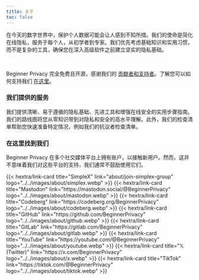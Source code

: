 ```yaml
---
title: 关于
toc: false
---
```

在今天的数字世界中，保护个人数据可能会让人感到不知所措。我们的使命是简化在线隐私，服务于每个人，从初学者到专家。我们优先考虑基础知识和实用习惯，而不是复杂的工具，确保您在深入高级软件之前建立坚实的隐私基础。

<br>

Beginner Privacy 完全免费且开源，感谢我们的 [贡献者和支持者](/zh-cn/about/contributors)。了解您可以如何支持我们 [在这里](/zh-cn/about/donate)。

### 我们提供的服务
我们提供清晰、易于遵循的隐私基础、先进工具和增强在线安全的实用步骤指南。我们的路线图将您从零知识带到对隐私和安全的高水平理解。此外，我们的检查清单帮助您快速准备特定情况，例如我们的抗议者检查清单。

### 在这里找到我们
Beginner Privacy 在多个社交媒体平台上拥有账户，以接触新用户。然而，这并不意味着我们对这些平台的支持，我们通常不鼓励使用它们。

<div class="recommendations">
  <div class="grid">
    {{< hextra/link-card title="SimpleX" link="about/join-simplex-group" logo="../../images/about/simplex.webp" >}}
    {{< hextra/link-card title="Mastodon" link="https://mastodon.social/@BeginnerPrivacy" logo="../../images/about/mastodon.webp" >}}
    {{< hextra/link-card title="Codeberg" link="https://codeberg.org/BeginnerPrivacy" logo="../../images/about/codeberg.webp" >}}
    {{< hextra/link-card title="GitHub" link="https://github.com/BeginnerPrivacy" logo="../../images/about/github.webp" >}}
    {{< hextra/link-card title="GitLab" link="https://gitlab.com/BeginnerPrivacy" logo="../../images/about/gitlab.webp" >}}
    {{< hextra/link-card title="YouTube" link="https://youtube.com/@BeginnerPrivacy" logo="../../images/about/youtube.webp" >}}
    {{< hextra/link-card title="𝕏 (Twitter)" link="https://x.com/BeginnerPrivacy" logo="../../images/about/x.webp" >}}
    {{< hextra/link-card title="TikTok" link="https://tiktok.com/@BeginnerPrivacy" logo="../../images/about/tiktok.webp" >}}
  </div>
</div>
